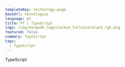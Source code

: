 ```yaml
---
templateKey: technology-page
baseUrl: tecnologias
language: pt
title: PT | TypeScript
logo: /img/mongodb_logostacked_fullcolorblack_rgb.png
featured: false
summary: TypeScript
tags:
  - TypeScript
---
```

TypeScript
